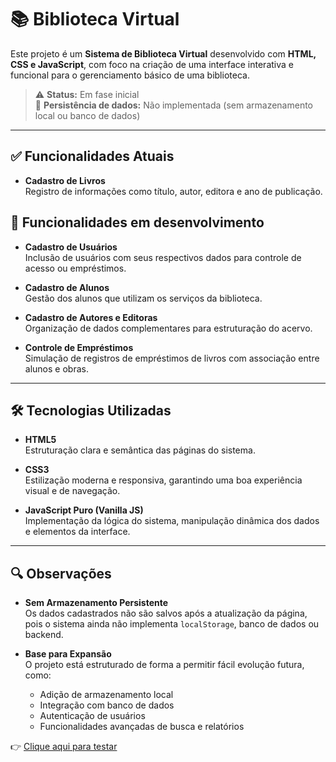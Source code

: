 # 📚 Biblioteca Virtual

Este projeto é um **Sistema de Biblioteca Virtual** desenvolvido com **HTML, CSS e JavaScript**, com foco na criação de uma interface interativa e funcional para o gerenciamento básico de uma biblioteca.

> ⚠️ **Status:** Em fase inicial  
> 🔄 **Persistência de dados:** Não implementada (sem armazenamento local ou banco de dados)

---

## ✅ Funcionalidades Atuais

- **Cadastro de Livros**  
  Registro de informações como título, autor, editora e ano de publicação.

## 🔄 Funcionalidades em desenvolvimento

- **Cadastro de Usuários**  
  Inclusão de usuários com seus respectivos dados para controle de acesso ou empréstimos.

- **Cadastro de Alunos**  
  Gestão dos alunos que utilizam os serviços da biblioteca.

- **Cadastro de Autores e Editoras**  
  Organização de dados complementares para estruturação do acervo.

- **Controle de Empréstimos**  
  Simulação de registros de empréstimos de livros com associação entre alunos e obras.

---

## 🛠️ Tecnologias Utilizadas

- **HTML5**  
  Estruturação clara e semântica das páginas do sistema.

- **CSS3**  
  Estilização moderna e responsiva, garantindo uma boa experiência visual e de navegação.

- **JavaScript Puro (Vanilla JS)**  
  Implementação da lógica do sistema, manipulação dinâmica dos dados e elementos da interface.

---

## 🔍 Observações

- **Sem Armazenamento Persistente**  
  Os dados cadastrados não são salvos após a atualização da página, pois o sistema ainda não implementa `localStorage`, banco de dados ou backend.

- **Base para Expansão**  
  O projeto está estruturado de forma a permitir fácil evolução futura, como:
  - Adição de armazenamento local
  - Integração com banco de dados
  - Autenticação de usuários
  - Funcionalidades avançadas de busca e relatórios

👉 <a href="https://cesar-carllos-biblioteca.netlify.app/" target="_blank">Clique aqui para testar</a>
